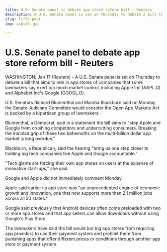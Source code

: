 ```yaml
---
title: U.S. Senate panel to debate app store reform bill - Reuters
description: A U.S. Senate panel is set on Thursday to debate a bill that aims to rein in app stores of companies that some lawmakers say exert too much market control, including Apple Inc  and…
slug: fifth-post
img: apple5.jpg

---
```


# U.S. Senate panel to debate app store reform bill - Reuters



WASHINGTON, Jan 17 (Reuters) - A U.S. Senate panel is set on Thursday to debate a bill that aims to rein in app stores of companies that some lawmakers say exert too much market control, including Apple Inc (AAPL.O) and Alphabet Inc's Google (GOOGL.O).

U.S. Senators Richard Blumenthal and Marsha Blackburn said on Monday the Senate Judiciary Committee would consider the Open App Markets Act is backed by a bipartisan group of lawmakers.


Blumenthal, a Democrat, said in a statement the bill aims to "stop Apple and Google from crushing competitors and undercutting consumers. Breaking the ironclad grip of these two behemoths on the multi-billion dollar app market is long overdue."

Blackburn, a Republican, said the hearing "bring us one step closer to holding big tech companies like Apple and Google accountable."

"Tech giants are forcing their own app stores on users at the expense of innovative start-ups," she said.


Google and Apple did not immediately comment Monday.

Apple said earlier its app store was "an unprecedented engine of economic growth and innovation, one that now supports more than 2.1 million jobs across all 50 states."

Google said previously that Android devices often come preloaded with two or more app stores and that app sellers can allow downloads without using Google's Play Store.

The lawmakers have said the bill would bar big app stores from requiring app providers to use their payment system and prohibit them from punishing apps that offer different prices or conditions through another app store or payment system.
